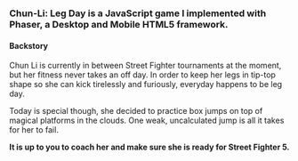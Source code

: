 ### Chun-Li: Leg Day is a JavaScript game I implemented with Phaser, a Desktop and Mobile HTML5 framework.

#### Backstory

Chun Li is currently in between Street Fighter tournaments at the moment, but her fitness never takes an off day.
In order to keep her legs in tip-top shape so she can kick tirelessly and furiously, everyday happens to be leg day.

Today is special though, she decided to practice box jumps on top of magical platforms in the clouds.
One weak, uncalculated jump is all it takes for her to fail.

**It is up to you to coach her and make sure she is ready for Street Fighter 5.**
